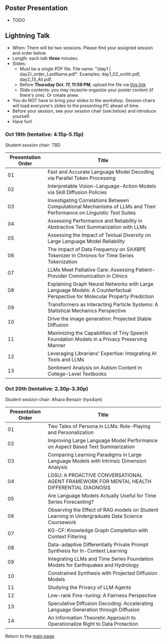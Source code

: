 ## Poster Presentation

- TODO

## Lightning Talk

- When: There will be two sessions. Please find your assigned session and order below. 
- Length: each talk **three** minutes.
- Slides:
  - Must be a single PDF file. File name: "{day1 &#124; day2}_order_LastName.pdf". Examples: day1_02_smith.pdf, day2_13_Ali.pdf.
  - Before __Thursday Oct. 17, 11:59 PM__, upload the file via [this link](https://virginia.box.com/s/wt7s9uzftlan7uqf92ik4v7nvk7zqnfp) 
  - Slide contents: you may reuse/re-organize your poster content (if there's one). Or create anew. 
- You do NOT have to bring your slides to the workshop. Session chairs will load everyone's slides to the presenting PC ahead of time. 
- Before your session, see your session chair (see below) and introduce yourself.
- Have fun!

### Oct 19th (tentative: 4.15p-5.15p)

Student session chair: TBD

| Presentation Order | Title                                                                                             |
|--------------------|---------------------------------------------------------------------------------------------------|
| 01                 | Fast and Accurate Language Model Decoding via Parallel Token Processing                           |
| 02                 | Interpretable Vision-Language-Action Models via Skill Diffusion Policies                          |
| 03                 | Investigating Correlations Between Computational Mechanisms of LLMs and Their Performance on Linguistic Test Suites |
| 04                 | Assessing Performance and Reliability in Abstractive Text Summarization with LLMs                |
| 05                 | Assessing the Impact of Textual Diversity on Large Language Model Reliability                    |
| 06                 | The Impact of Data Frequency on SAXBPE Tokenizer in Chronos for Time Series Tokenization         |
| 07                 | LLMs Meet Palliative Care: Assessing Patient-Provider Communication in Clinics                   |
| 08                 | Explaining Graph Neural Networks with Large Language Models: A Counterfactual Perspective for Molecular Property Prediction |
| 09                 | Transformers as Interacting Particle Systems: A Statistical Mechanics Perspective                 |
| 10                 | Drive the image generation: Projected Stable Diffusion                                           |
| 11                 | Maximizing the Capabilities of Tiny Speech Foundation Models in a Privacy Preserving Manner      |
| 12                 | Leveraging Librarians' Expertise: Integrating AI Tools and LLMs                                  |
| 13                 | Sentiment Analysis on Autism Content in College-Level Textbooks                                  |

### Oct 20th (tentative: 2.30p-3.30p)

Student session chair: Afsara Benazir (hys4qm)

| Presentation Order | Title                                                                                             |
|--------------------|---------------------------------------------------------------------------------------------------|
| 01                 | Two Tales of Persona in LLMs: Role-Playing and Personalization                                   |
| 02                 | Improving Large Language Model Performance on Aspect Based Text Summarization                    |
| 03                 | Comparing Learning Paradigms in Large Language Models with Intrinsic Dimension Analysis          |
| 04                 | LGSU: A PROACTIVE CONVERSATIONAL AGENT FRAMEWORK FOR MENTAL HEALTH DIFFERENTIAL DIAGNOSIS        |
| 05                 | Are Language Models Actually Useful for Time Series Forecasting?                                 |
| 06                 | Observing the Effect of RAG models on Student Learning in Undergraduate Data Science Coursework  |
| 07                 | KG-CF: Knowledge Graph Completion with Context Filtering                                         |
| 08                 | Data-adaptive Differentially Private Prompt Synthesis for In-Context Learning                    |
| 09                 | Integrating LLMs and Time Series Foundation Models for Earthquakes and Hydrology                 |
| 10                 | Constrained Synthesis with Projected Diffusion Models                                            |
| 11                 | Studying the Privacy of LLM Agents                                                               |
| 12                 | Low-rank Fine-tuning: A Fairness Perspective                                                     |
| 13                 | Speculative Diffusion Decoding: Accelerating Language Generation through Diffusion               |
| 14                 | An Information Theoretic Approach to Operationalize Right to Data Protection                     |


Return to the [main page](README.md).
